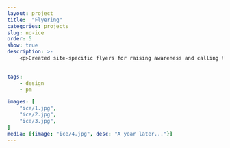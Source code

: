 ```yaml
---
layout: project
title:  "Flyering"
categories: projects
slug: no-ice
order: 5
show: true
description: >-
    <p>Created site-specific flyers for raising awareness and calling to action, 2019.</p>
   

tags: 
    - design
    - pm

images: [
    "ice/1.jpg",
    "ice/2.jpg",
    "ice/3.jpg",
]
media: [{image: "ice/4.jpg", desc: "A year later..."}]
---
```



